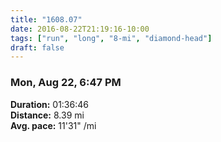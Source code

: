 ```yaml
---
title: "1608.07"
date: 2016-08-22T21:19:16-10:00
tags: ["run", "long", "8-mi", "diamond-head"]
draft: false
---
```


### Mon, Aug 22, 6:47 PM

**Duration:** 01:36:46  
**Distance:** 8.39 mi  
**Avg. pace:** 11'31" /mi